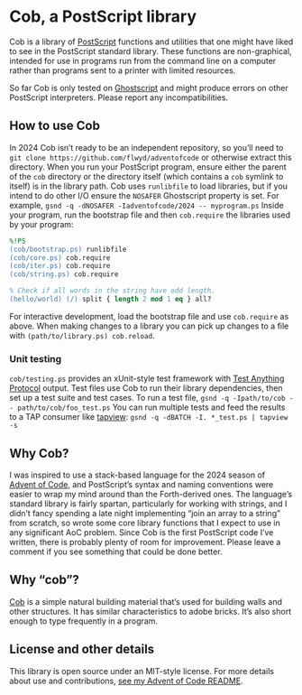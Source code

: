 # Cob, a PostScript library

Cob is a library of [PostScript](https://en.wikipedia.org/wiki/PostScript)
functions and utilities that one might have liked to see in the PostScript
standard library.  These functions are non-graphical, intended for use in
programs run from the command line on a computer rather than programs sent to a
printer with limited resources.

So far Cob is only tested on [Ghostscript](https://ghostscript.com/) and might
produce errors on other PostScript interpreters.  Please report any
incompatibilities.

## How to use Cob

In 2024 Cob isn’t ready to be an independent repository, so you’ll need to `git
clone https://github.com/flwyd/adventofcode` or otherwise extract this
directory.   When you run your PostScript program, ensure either the parent of
the `cob` directory or the directory itself (which contains a `cob` symlink to
itself) is in the library path.  Cob uses `runlibfile` to load libraries, but if
you intend to do other I/O ensure the `NOSAFER` Ghostscript property is set.
For example, `gsnd -q -dNOSAFER -Iadventofcode/2024 -- myprogram.ps`
Inside your program, run the bootstrap file and then `cob.require` the
libraries used by your program:

```postscript
%!PS
(cob/bootstrap.ps) runlibfile
(cob/core.ps) cob.require
(cob/iter.ps) cob.require
(cob/string.ps) cob.require

% Check if all words in the string have odd length.
(hello/world) (/) split { length 2 mod 1 eq } all?
```

For interactive development, load the bootstrap file and use `cob.require` as
above.  When making changes to a library you can pick up changes to a file with
`(path/to/library.ps) cob.reload`.

### Unit testing

`cob/testing.ps` provides an xUnit-style test framework with
[Test Anything Protocol](https://testanything.org/) output.  Test files use
Cob to run their library dependencies, then set up a test suite and test cases.
To run a test file, `gsnd -q -Ipath/to/cob -- path/to/cob/foo_test.ps`
You can run multiple tests and feed the results to a TAP consumer like
[tapview](https://gitlab.com/esr/tapview):
`gsnd -q -dBATCH -I. *_test.ps | tapview -s`

## Why Cob?

I was inspired to use a stack-based language for the 2024 season of
[Advent of Code](https://adventofcode.com/), and PostScript’s syntax and naming
conventions were easier to wrap my mind around than the Forth-derived ones.
The language’s standard library is fairly spartan, particularly for working
with strings, and I didn’t fancy spending a late night implementing “join an
array to a string” from scratch, so wrote some core library functions that I
expect to use in any significant AoC problem.  Since Cob is the first
PostScript code I’ve written, there is probably plenty of room for improvement.
Please leave a comment if you see something that could be done better.

## Why “cob”?

[Cob](https://en.wikipedia.org/wiki/Cob_(material)) is a simple natural
building material that’s used for building walls and other structures.  It has
similar characteristics to adobe bricks.  It’s also short enough to type
frequently in a program.

## License and other details

This library is open source under an MIT-style license.  For more details about
use and contributions,
[see my Advent of Code README](https://github.com/flwyd/adventofcode).
